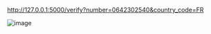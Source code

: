 http://127.0.0.1:5000/verify?number=0642302540&country_code=FR

![image](https://github.com/user-attachments/assets/ecea0ead-71d6-4826-8cfc-2461ef6686e0)
